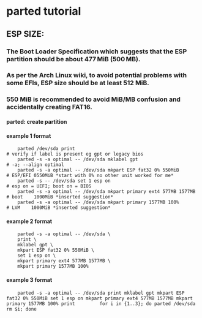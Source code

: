 # parted tutorial

## ESP SIZE:

###    The Boot Loader Specification which suggests that the ESP partition should be about 477 MiB (500 MB).
###    As per the Arch Linux wiki, to avoid potential problems with some EFIs, ESP size should be at least 512 MiB.
###    550 MiB is recommended to avoid MiB/MB confusion and accidentally creating FAT16.

#### parted: create partition
#### example 1 format
        parted /dev/sda print                                                # verify if label is present eg gpt or legacy bios
        parted -s -a optimal -- /dev/sda mklabel gpt                         # -a; --align optimal
        parted -s -a optimal -- /dev/sda mkpart ESP fat32 0% 550MiB          # ESP/EFI 0550MiB *start with 0% no other unit worked for me*
        parted -s -- /dev/sda set 1 esp on                                   # esp on = UEFI; boot on = BIOS
        parted -s -a optimal -- /dev/sda mkpart primary ext4 577MB 1577MB    # boot    1000MiB *inserted suggestion*
        parted -s -a optimal -- /dev/sda mkpart primary 1577MB 100%          # LVM    1000MiB *inserted suggestion*
#### example 2 format
        parted -s -a optimal -- /dev/sda \
        print \
        mklabel gpt \
        mkpart ESP fat32 0% 550MiB \
        set 1 esp on \
        mkpart primary ext4 577MB 1577MB \
        mkpart primary 1577MB 100%
#### example 3 format
        parted -s -a optimal -- /dev/sda print mklabel gpt mkpart ESP fat32 0% 550MiB set 1 esp on mkpart primary ext4 577MB 1577MB mkpart primary 1577MB 100% print         for i in {1..3}; do parted /dev/sda rm $i; done
